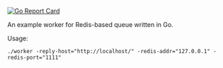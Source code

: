 [![Go Report Card](https://goreportcard.com/badge/github.com/andrzejewsky/piwik-queue-worker)](https://goreportcard.com/report/github.com/andrzejewsky/piwik-queue-worker)

An example worker for Redis-based queue written in Go.

Usage:
```
./worker -reply-host="http://localhost/" -redis-addr="127.0.0.1" -redis-port="1111"
```
